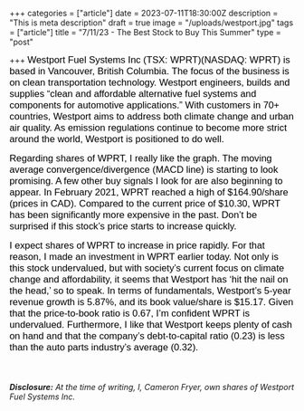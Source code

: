 +++
categories = ["article"]
date = 2023-07-11T18:30:00Z
description = "This is meta description"
draft = true
image = "/uploads/westport.jpg"
tags = ["article"]
title = "7/11/23 - The Best Stock to Buy This Summer"
type = "post"

+++
<span style="color:black"><span style="font-family:Arial; font-size:1.2em;">Westport Fuel Systems Inc (TSX: WPRT)(NASDAQ: WPRT) is based in Vancouver, British Columbia. The focus of the business is on clean transportation technology. Westport engineers, builds and supplies “clean and affordable alternative fuel systems and components for automotive applications.” With customers in 70+ countries, Westport aims to address both climate change and urban air quality. As emission regulations continue to become more strict around the world, Westport is positioned to do well.</span></span>

<span style="color:black"><span style="font-family:Arial; font-size:1.2em;">Regarding shares of WPRT, I really like the graph. The moving average convergence/divergence (MACD line) is starting to look promising. A few other buy signals I look for are also beginning to appear. In February 2021, WPRT reached a high of $164.90/share (prices in CAD). Compared to the current price of $10.30, WPRT has been significantly more expensive in the past. Don’t be surprised if this stock’s price starts to increase quickly.</span></span>

<span style="color:black"><span style="font-family:Arial; font-size:1.2em;">I expect shares of WPRT to increase in price rapidly. For that reason, I made an investment in WPRT earlier today. Not only is this stock undervalued, but with society’s current focus on climate change and affordability, it seems that Westport has ‘hit the nail on the head,’ so to speak. In terms of fundamentals, Westport’s 5-year revenue growth is 5.87%, and its book value/share is $15.17. Given that the price-to-book ratio is 0.67, I’m confident WPRT is undervalued. Furthermore, I like that Westport keeps plenty of cash on hand and that the company’s debt-to-capital ratio (0.23) is less than the auto parts industry’s average (0.32).</span></span>

‎

###### **Disclosure:** At the time of writing, I, Cameron Fryer, own shares of Westport Fuel Systems Inc.
